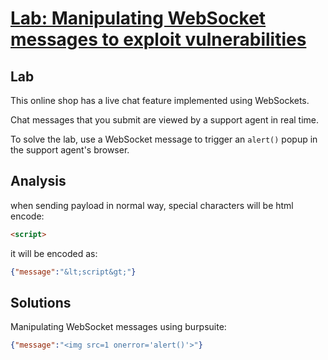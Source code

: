 # [Lab: Manipulating WebSocket messages to exploit vulnerabilities](https://portswigger.net/web-security/websockets/lab-manipulating-messages-to-exploit-vulnerabilities)

## Lab

This online shop has a live chat feature implemented using WebSockets.

Chat messages that you submit are viewed by a support agent in real time.

To solve the lab, use a WebSocket message to trigger an `alert()` popup in the support agent's browser.

## Analysis

when sending payload in normal way, special characters will be html encode:

```html
<script>
```

it will be encoded as:

```json
{"message":"&lt;script&gt;"}
```

## Solutions

Manipulating WebSocket messages using burpsuite:

```json
{"message":"<img src=1 onerror='alert()'>"}
```
